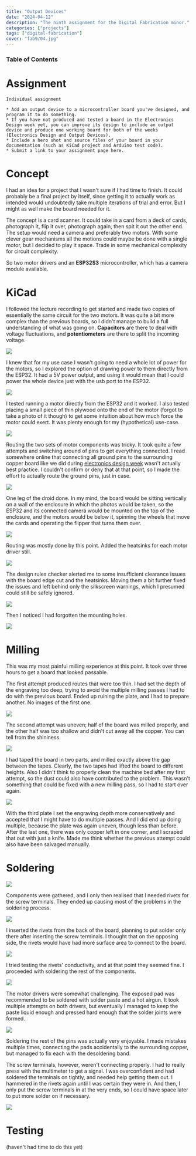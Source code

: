 ```yaml
---
title: "Output Devices"
date: "2024-04-12"
description: "The ninth assignment for the Digital Fabrication minor."
categories: ["projects"]
tags: ["digital-fabrication"]
cover: "fab9/04.jpg"
---
```


### Table of Contents

# Assignment

```
Individual assignment

* Add an output device to a microcontroller board you've designed, and program it to do something. 
* If you have not produced and tested a board in the Electronics Design week yet, you can improve its design to include an output device and produce one working board for both of the weeks (Electronics Design and Output Devices).
* Include a hero shot and source files of your board in your documentation (such as KiCad project and Arduino test code). 
* Submit a link to your assignment page here.
```

# Concept

I had an idea for a project that I wasn't sure if I had time to finish. It could probably be a final project by itself, since getting it to actually work as intended would undoubtedly take multiple iterations of trial and error. But I might as well make the board needed for it. 

The concept is a card scanner. It could take in a card from a deck of cards, photograph it, flip it over, photograph again, then spit it out the other end. The setup would need a camera and preferably two motors. With some clever gear mechanisms all the motions could maybe be done with a single motor, but I decided to play it space. Trade in some mechanical complexity for circuit complexity. 

So two motor drivers and an **ESP32S3** microcontroller, which has a camera module available. 

# KiCad

I followed the lecture recording to get started and made two copies of essentially the same circuit for the two motors. It was quite a bit more complex than the previous boards, so I didn't manage to build a full understanding of what was going on. **Capacitors** are there to deal with voltage fluctuations, and **potentiometers** are there to split the incoming voltage. 


![](fab9/01.png)

I knew that for my use case I wasn't going to need a whole lot of power for the motors, so I explored the option of drawing power to them directly from the ESP32. It had a 5V power output, and using it would mean that I could power the whole device just with the usb port to the ESP32. 

![](fab9/04.jpg)

I tested running a motor directly from the ESP32 and it worked. I also tested placing a small piece of thin plywood onto the end of the motor (forgot to take a photo of it though) to get some intuition about how much force the motor could exert. It was plenty enough for my (hypothetical) use-case.

![](fab9/02.png)

Routing the two sets of motor components was tricky. It took quite a few attempts and switching around of pins to get everything connected. I read somewhere online that connecting all ground pins to the surrounding copper board like we did during [electronics design week](fablab-08) wasn't actually best practice. I couldn't confirm or deny that at that point, so I made the effort to actually route the ground pins, just in case. 

![](fab9/03.png)

One leg of the droid done. In my mind, the board would be sitting vertically on a wall of the enclosure in which the photos would be taken, so the ESP32 and its connected camera would be mounted on the top of the enclosure, and the motors would be below it, spinning the wheels that move the cards and operating the flipper that turns them over. 

![](fab9/05.png)

Routing was mostly done by this point. Added the heatsinks for each motor driver still. 

![](fab9/06.png)

The design rules checker alerted me to some insufficient clearance issues with the board edge cut and the heatsinks. Moving them a bit further fixed the issues and left behind only the silkscreen warnings, which I presumed could still be safely ignored. 

![](fab9/07.png)

Then I noticed I had forgotten the mounting holes. 

![](fab9/08.png)

# Milling

This was my most painful milling experience at this point. It took over three hours to get a board that looked passable. 

The first attempt produced routes that were too thin. I had set the depth of the engraving too deep, trying to avoid the multiple milling passes I had to do with the previous board. Ended up ruining the plate, and I had to prepare another. No images of the first one. 

![](fab9/08.jpg)

The second attempt was uneven; half of the board was milled properly, and the other half was too shallow and didn't cut away all the copper. You can tell from the shininess. 

![](fab9/09.jpg)

I had taped the board in two parts, and milled exactly above the gap between the tapes. Clearly, the two tapes had lifted the board to different heights. Also I didn't think to properly clean the machine bed after my first attempt, so the dust could also have contributed to the problem. This wasn't something that could be fixed with a new milling pass, so I had to start over again. 

![](fab9/10.jpg)

With the third plate I set the engraving depth more conservatively and accepted that I might have to do multiple passes. And I did end up doing multiple, because the plate was again uneven, though less than before. After the last one, there was only copper left in one corner, and I scraped that out with just a knife. Made me think whether the previous attempt could also have been salvaged manually. 

# Soldering

![](fab9/11.jpg)

Components were gathered, and I only then realised that I needed rivets for the screw terminals. They ended up causing most of the problems in the soldering process. 

![](fab9/12.jpg)

I inserted the rivets from the back of the board, planning to put solder only there after inserting the screw terminals. I thought that on the opposing side, the rivets would have had more surface area to connect to the board. 

![](fab9/13.jpg)

I tried testing the rivets' conductivity, and at that point they seemed fine. I proceeded with soldering the rest of the components. 

![](fab9/14.jpg)

The motor drivers were somewhat challenging. The exposed pad was recommended to be soldered with solder paste and a hot airgun. It took multiple attempts on both drivers, but eventually I managed to keep the paste liquid enough and pressed hard enough that the solder joints were formed. 

![](fab9/15.jpg)

Soldering the rest of the pins was actually very enjoyable. I made mistakes multiple times, connecting the pads accidentally to the surrounding copper, but managed to fix each with the desoldering band. 

The screw terminals, however, weren't connecting properly. I had to really press with the multimeter to get a signal. I was overconfident and had soldered the terminals on tightly, and needed help getting them out. I hammered in the rivets again until I was certain they were in. And then, I only put the screw terminals in at the very ends, so I could have space later to put more solder on if necessary. 

![](fab9/16.jpeg)

# Testing

(haven't had time to do this yet)